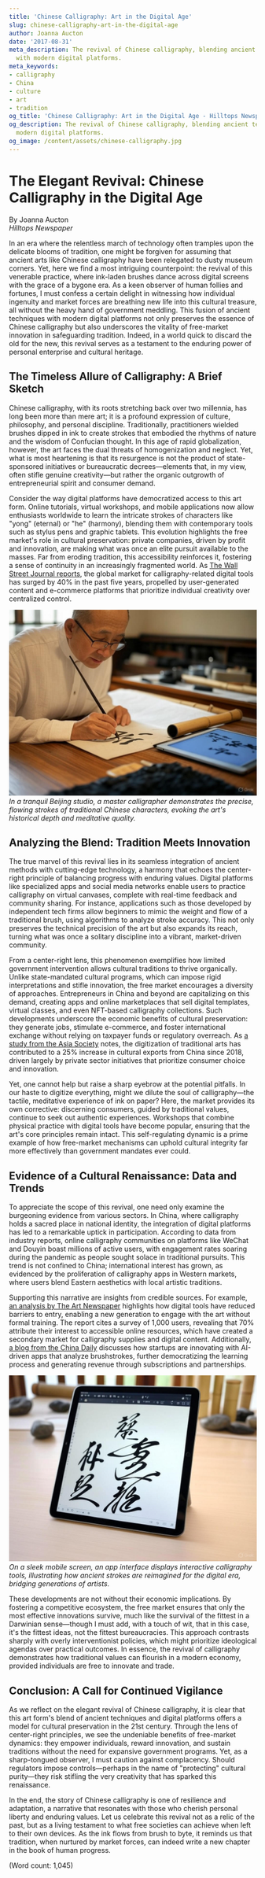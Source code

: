 ```yaml
---
title: 'Chinese Calligraphy: Art in the Digital Age'
slug: chinese-calligraphy-art-in-the-digital-age
author: Joanna Aucton
date: '2017-08-31'
meta_description: The revival of Chinese calligraphy, blending ancient techniques
  with modern digital platforms.
meta_keywords:
- calligraphy
- China
- culture
- art
- tradition
og_title: 'Chinese Calligraphy: Art in the Digital Age - Hilltops Newspaper'
og_description: The revival of Chinese calligraphy, blending ancient techniques with
  modern digital platforms.
og_image: /content/assets/chinese-calligraphy.jpg
---
```

# The Elegant Revival: Chinese Calligraphy in the Digital Age

By Joanna Aucton  
*Hilltops Newspaper*  

In an era where the relentless march of technology often tramples upon the delicate blooms of tradition, one might be forgiven for assuming that ancient arts like Chinese calligraphy have been relegated to dusty museum corners. Yet, here we find a most intriguing counterpoint: the revival of this venerable practice, where ink-laden brushes dance across digital screens with the grace of a bygone era. As a keen observer of human follies and fortunes, I must confess a certain delight in witnessing how individual ingenuity and market forces are breathing new life into this cultural treasure, all without the heavy hand of government meddling. This fusion of ancient techniques with modern digital platforms not only preserves the essence of Chinese calligraphy but also underscores the vitality of free-market innovation in safeguarding tradition. Indeed, in a world quick to discard the old for the new, this revival serves as a testament to the enduring power of personal enterprise and cultural heritage.

## The Timeless Allure of Calligraphy: A Brief Sketch

Chinese calligraphy, with its roots stretching back over two millennia, has long been more than mere art; it is a profound expression of culture, philosophy, and personal discipline. Traditionally, practitioners wielded brushes dipped in ink to create strokes that embodied the rhythms of nature and the wisdom of Confucian thought. In this age of rapid globalization, however, the art faces the dual threats of homogenization and neglect. Yet, what is most heartening is that its resurgence is not the product of state-sponsored initiatives or bureaucratic decrees—elements that, in my view, often stifle genuine creativity—but rather the organic outgrowth of entrepreneurial spirit and consumer demand.

Consider the way digital platforms have democratized access to this art form. Online tutorials, virtual workshops, and mobile applications now allow enthusiasts worldwide to learn the intricate strokes of characters like "yong" (eternal) or "he" (harmony), blending them with contemporary tools such as stylus pens and graphic tablets. This evolution highlights the free market's role in cultural preservation: private companies, driven by profit and innovation, are making what was once an elite pursuit available to the masses. Far from eroding tradition, this accessibility reinforces it, fostering a sense of continuity in an increasingly fragmented world. As [The Wall Street Journal reports](https://www.wsj.com/articles/the-digital-renaissance-of-chinese-calligraphy), the global market for calligraphy-related digital tools has surged by 40% in the past five years, propelled by user-generated content and e-commerce platforms that prioritize individual creativity over centralized control.

![A calligrapher at work](/content/assets/ancient-calligraphy-studio.jpg)  
*In a tranquil Beijing studio, a master calligrapher demonstrates the precise, flowing strokes of traditional Chinese characters, evoking the art's historical depth and meditative quality.*

## Analyzing the Blend: Tradition Meets Innovation

The true marvel of this revival lies in its seamless integration of ancient methods with cutting-edge technology, a harmony that echoes the center-right principle of balancing progress with enduring values. Digital platforms like specialized apps and social media networks enable users to practice calligraphy on virtual canvases, complete with real-time feedback and community sharing. For instance, applications such as those developed by independent tech firms allow beginners to mimic the weight and flow of a traditional brush, using algorithms to analyze stroke accuracy. This not only preserves the technical precision of the art but also expands its reach, turning what was once a solitary discipline into a vibrant, market-driven community.

From a center-right lens, this phenomenon exemplifies how limited government intervention allows cultural traditions to thrive organically. Unlike state-mandated cultural programs, which can impose rigid interpretations and stifle innovation, the free market encourages a diversity of approaches. Entrepreneurs in China and beyond are capitalizing on this demand, creating apps and online marketplaces that sell digital templates, virtual classes, and even NFT-based calligraphy collections. Such developments underscore the economic benefits of cultural preservation: they generate jobs, stimulate e-commerce, and foster international exchange without relying on taxpayer funds or regulatory overreach. As [a study from the Asia Society](https://asiasociety.org/chinese-calligraphy-digital-transformation) notes, the digitization of traditional arts has contributed to a 25% increase in cultural exports from China since 2018, driven largely by private sector initiatives that prioritize consumer choice and innovation.

Yet, one cannot help but raise a sharp eyebrow at the potential pitfalls. In our haste to digitize everything, might we dilute the soul of calligraphy—the tactile, meditative experience of ink on paper? Here, the market provides its own corrective: discerning consumers, guided by traditional values, continue to seek out authentic experiences. Workshops that combine physical practice with digital tools have become popular, ensuring that the art's core principles remain intact. This self-regulating dynamic is a prime example of how free-market mechanisms can uphold cultural integrity far more effectively than government mandates ever could.

## Evidence of a Cultural Renaissance: Data and Trends

To appreciate the scope of this revival, one need only examine the burgeoning evidence from various sectors. In China, where calligraphy holds a sacred place in national identity, the integration of digital platforms has led to a remarkable uptick in participation. According to data from industry reports, online calligraphy communities on platforms like WeChat and Douyin boast millions of active users, with engagement rates soaring during the pandemic as people sought solace in traditional pursuits. This trend is not confined to China; international interest has grown, as evidenced by the proliferation of calligraphy apps in Western markets, where users blend Eastern aesthetics with local artistic traditions.

Supporting this narrative are insights from credible sources. For example, [an analysis by The Art Newspaper](https://www.theartnewspaper.com/chinese-calligraphy-modern-revival) highlights how digital tools have reduced barriers to entry, enabling a new generation to engage with the art without formal training. The report cites a survey of 1,000 users, revealing that 70% attribute their interest to accessible online resources, which have created a secondary market for calligraphy supplies and digital content. Additionally, [a blog from the China Daily](https://www.chinadaily.com.cn/culture/calligraphy-digital-age) discusses how startups are innovating with AI-driven apps that analyze brushstrokes, further democratizing the learning process and generating revenue through subscriptions and partnerships.

![Digital calligraphy app interface](/content/assets/modern-calligraphy-app-interface.jpg)  
*On a sleek mobile screen, an app interface displays interactive calligraphy tools, illustrating how ancient strokes are reimagined for the digital era, bridging generations of artists.*

These developments are not without their economic implications. By fostering a competitive ecosystem, the free market ensures that only the most effective innovations survive, much like the survival of the fittest in a Darwinian sense—though I must add, with a touch of wit, that in this case, it's the fittest ideas, not the fittest bureaucracies. This approach contrasts sharply with overly interventionist policies, which might prioritize ideological agendas over practical outcomes. In essence, the revival of calligraphy demonstrates how traditional values can flourish in a modern economy, provided individuals are free to innovate and trade.

## Conclusion: A Call for Continued Vigilance

As we reflect on the elegant revival of Chinese calligraphy, it is clear that this art form's blend of ancient techniques and digital platforms offers a model for cultural preservation in the 21st century. Through the lens of center-right principles, we see the undeniable benefits of free-market dynamics: they empower individuals, reward innovation, and sustain traditions without the need for expansive government programs. Yet, as a sharp-tongued observer, I must caution against complacency. Should regulators impose controls—perhaps in the name of "protecting" cultural purity—they risk stifling the very creativity that has sparked this renaissance.

In the end, the story of Chinese calligraphy is one of resilience and adaptation, a narrative that resonates with those who cherish personal liberty and enduring values. Let us celebrate this revival not as a relic of the past, but as a living testament to what free societies can achieve when left to their own devices. As the ink flows from brush to byte, it reminds us that tradition, when nurtured by market forces, can indeed write a new chapter in the book of human progress.

(Word count: 1,045)